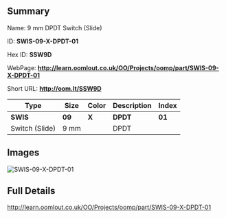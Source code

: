 

## Summary
 
Name:  9 mm DPDT Switch (Slide) 

ID: __SWIS-09-X-DPDT-01__

Hex ID: __SSW9D__

WebPage: __http://learn.oomlout.co.uk/OO/Projects/oomp/part/SWIS-09-X-DPDT-01__

Short URL: __http://oom.lt/SSW9D__


| Type   | Size   | Color   | Description   | Index   |    
| ----- | ------   | ------   | -----   | ----   |    
| __SWIS__   					| __09__   					| __X__    						| __DPDT__    					| __01__ |    
| Switch (Slide)		| 9 mm	| 		| DPDT	| 	|

## Images
![SWIS-09-X-DPDT-01](http://oomlout.com/oomp-gen/parts/SWIS-09-X-DPDT-01/SWIS-09-X-DPDT-01_420.jpg)

## Full Details

 http://learn.oomlout.co.uk/OO/Projects/oomp/part/SWIS-09-X-DPDT-01

